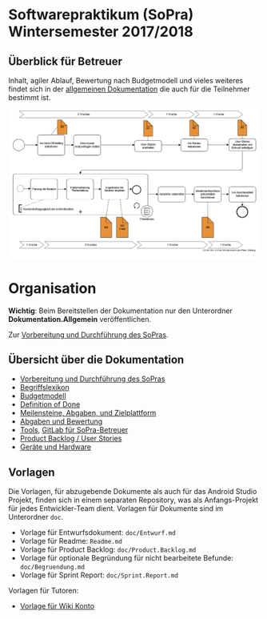 # Softwarepraktikum (SoPra) Wintersemester 2017/2018

## Überblick für Betreuer

Inhalt, agiler Ablauf, Bewertung nach Budgetmodell und vieles weiteres findet sich in der [allgemeinen Dokumentation](Dokumentation.Allgemein/Readme.md) die auch für die Teilnehmer bestimmt ist.

![BPMN Ablauf des SoPra](Dokumentation.Allgemein/images/ablauf.bpmn.png)

# Organisation

**Wichtig**: Beim Bereitstellen der Dokumentation nur den Unterordner **Dokumentation.Allgemein** veröffentlichen.

Zur [Vorbereitung und Durchführung des SoPras](Orga/Vorbereitung.und.Durchfuehrung.des.SoPras.md).

## Übersicht über die Dokumentation

- [Vorbereitung und Durchführung des SoPras](Orga/Vorbereitung.und.Durchfuehrung.des.SoPras.md)
- [Begriffslexikon](Dokumentation.Allgemein/Begriffslexikon.md)
- [Budgetmodell](Dokumentation.Allgemein/Budgetmodell.md)
- [Definition of Done](Dokumentation.Allgemein/Definition.of.Done.md)
- [Meilensteine, Abgaben, und Zielplattform](Dokumentation.Allgemein/Meilensteine.Abgaben.und.Zielplattform.md)
- [Abgaben und Bewertung](Dokumentation.Allgemein/Abgaben.und.Bewertung.md)
- [Tools](Dokumentation.Allgemein/Tools.md), [GitLab für SoPra-Betreuer](Orga/Gitlab.md)
- [Product Backlog / User Stories](Dokumentation.Allgemein/User.Stories.md)
- [Geräte und Hardware](Dokumentation.Allgemein/Geraete.Hardware.md)

## Vorlagen

Die Vorlagen, für abzugebende Dokumente als auch für das Android Studio Projekt, finden sich in einem separaten Repository, was als Anfangs-Projekt für jedes Entwickler-Team dient.
Vorlagen für Dokumente sind im Unterordner `doc`.

- Vorlage für Entwurfsdokument: `doc/Entwurf.md`
- Vorlage für Readme: `Readme.md`
- Vorlage für Product Backlog: `doc/Product.Backlog.md`
- Vorlage für optionale Begründung für nicht bearbeitete Befunde: `doc/Begruendung.md`
- Vorlage für Sprint Report: `doc/Sprint.Report.md`

Vorlagen für Tutoren:
- [Vorlage für Wiki Konto](Orga/templates/Wiki.Konto.md)